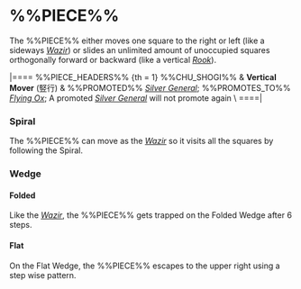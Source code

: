 # %%PIECE%%

The %%PIECE%% either moves one square to the right or left
(like a sideways [*Wazir*](wazir.html)) or slides an unlimited
amount of unoccupied squares orthogonally forward or backward
(like a vertical [*Rook*](rook.html)).

|====
%%PIECE_HEADERS%%
{th = 1}  %%CHU_SHOGI%%
       &  **Vertical Mover** (&#x7AEA;&#x884C;)
       &  %%PROMOTED%% [*Silver General*](silver_general.html);
          %%PROMOTES_TO%% [*Flying Ox*](flying_ox.html);
          A promoted [*Silver General*](silver_general.html) will
          not promote again \\
====|

### Spiral

The %%PIECE%% can move as the [*Wazir*](wazir.html) so it visits
all the squares by following the Spiral.

### Wedge

#### Folded

Like the [*Wazir*](wazir.html), the %%PIECE%% gets trapped 
on the Folded Wedge after 6 steps.

#### Flat

On the Flat Wedge, the %%PIECE%% escapes to the upper right 
using a step wise pattern.
